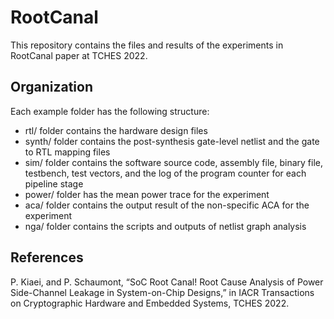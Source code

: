 # RootCanal

This repository contains the files and results of the experiments in RootCanal paper at TCHES 2022.

## Organization

Each example folder has the following structure:
- rtl/ folder contains the hardware design files
- synth/ folder contains the post-synthesis gate-level netlist and the gate to RTL mapping files
- sim/ folder contains the software source code, assembly file, binary file, testbench, test vectors, and the log of the program counter for each pipeline stage
- power/ folder has the mean power trace for the experiment
- aca/ folder contains the output result of the non-specific ACA for the experiment
- nga/ folder contains the scripts and outputs of netlist graph analysis

## References

P. Kiaei, and P. Schaumont, “SoC Root Canal! Root Cause Analysis of Power Side-Channel Leakage in System-on-Chip Designs,” in IACR Transactions on Cryptographic Hardware and Embedded Systems, TCHES 2022. 
